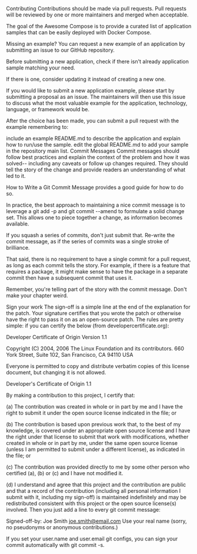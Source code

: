 Contributing Contributions should be made via pull requests. Pull requests will be reviewed by one or more maintainers and merged when acceptable.

The goal of the Awesome Compose is to provide a curated list of application samples that can be easily deployed with Docker Compose.

Missing an example? You can request a new example of an application by submitting an issue to our GitHub repository.

Before submitting a new application, check if there isn't already application sample matching your need.

If there is one, consider updating it instead of creating a new one.

If you would like to submit a new application example, please start by submitting a proposal as an issue. The maintainers will then use this issue to discuss what the most valuable example for the application, technology, language, or framework would be.

After the choice has been made, you can submit a pull request with the example remembering to:

include an example README.md to describe the application and explain how to run/use the sample. edit the global README.md to add your sample in the repository main list. Commit Messages Commit messages should follow best practices and explain the context of the problem and how it was solved-- including any caveats or follow up changes required. They should tell the story of the change and provide readers an understanding of what led to it.

How to Write a Git Commit Message provides a good guide for how to do so.

In practice, the best approach to maintaining a nice commit message is to leverage a git add -p and git commit --amend to formulate a solid change set. This allows one to piece together a change, as information becomes available.

If you squash a series of commits, don't just submit that. Re-write the commit message, as if the series of commits was a single stroke of brilliance.

That said, there is no requirement to have a single commit for a pull request, as long as each commit tells the story. For example, if there is a feature that requires a package, it might make sense to have the package in a separate commit then have a subsequent commit that uses it.

Remember, you're telling part of the story with the commit message. Don't make your chapter weird.

Sign your work The sign-off is a simple line at the end of the explanation for the patch. Your signature certifies that you wrote the patch or otherwise have the right to pass it on as an open-source patch. The rules are pretty simple: if you can certify the below (from developercertificate.org):

Developer Certificate of Origin Version 1.1

Copyright (C) 2004, 2006 The Linux Foundation and its contributors. 660 York Street, Suite 102, San Francisco, CA 94110 USA

Everyone is permitted to copy and distribute verbatim copies of this license document, but changing it is not allowed.

Developer's Certificate of Origin 1.1

By making a contribution to this project, I certify that:

(a) The contribution was created in whole or in part by me and I have the right to submit it under the open source license indicated in the file; or

(b) The contribution is based upon previous work that, to the best of my knowledge, is covered under an appropriate open source license and I have the right under that license to submit that work with modifications, whether created in whole or in part by me, under the same open source license (unless I am permitted to submit under a different license), as indicated in the file; or

(c) The contribution was provided directly to me by some other person who certified (a), (b) or (c) and I have not modified it.

(d) I understand and agree that this project and the contribution are public and that a record of the contribution (including all personal information I submit with it, including my sign-off) is maintained indefinitely and may be redistributed consistent with this project or the open source license(s) involved. Then you just add a line to every git commit message:

Signed-off-by: Joe Smith joe.smith@email.com Use your real name (sorry, no pseudonyms or anonymous contributions.)

If you set your user.name and user.email git configs, you can sign your commit automatically with git commit -s.
